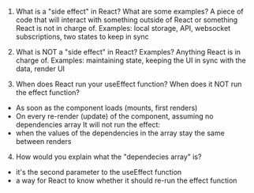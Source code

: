 1. What is a "side effect" in React? What are some examples?
A piece of code that will interact with something outside of React or something React is not in charge of.
Examples: local storage, API, websocket subscriptions, two states to keep in sync


2. What is NOT a "side effect" in React? Examples?
Anything React is in charge of.
Examples: maintaining state, keeping the UI in sync with the data, render UI


3. When does React run your useEffect function? When does it NOT run
the effect function?
- As soon as the component loads (mounts, first renders)
- On every re-render (update) of the component, assuming no dependencies array
It will not run the effect:
- when the values of the dependencies in the array stay the same between renders


4. How would you explain what the "dependecies array" is?
- it's the second parameter to the useEffect function
- a way for React to know whether it should re-run the effect function
